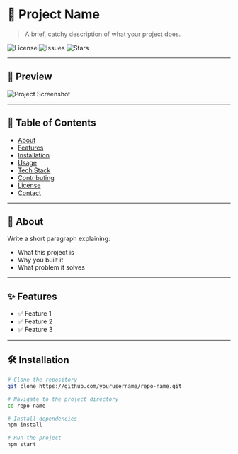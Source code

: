 # 🚀 Project Name

> A brief, catchy description of what your project does.

![License](https://img.shields.io/badge/license-MIT-blue.svg)
![Issues](https://img.shields.io/github/issues/yourusername/repo-name)
![Stars](https://img.shields.io/github/stars/yourusername/repo-name)

---

## 📸 Preview

![Project Screenshot](link-to-your-screenshot.png)

---

## 📂 Table of Contents

- [About](#about)
- [Features](#features)
- [Installation](#installation)
- [Usage](#usage)
- [Tech Stack](#tech-stack)
- [Contributing](#contributing)
- [License](#license)
- [Contact](#contact)

---

## 📖 About

Write a short paragraph explaining:
- What this project is
- Why you built it
- What problem it solves

---

## ✨ Features

- ✅ Feature 1
- ✅ Feature 2
- ✅ Feature 3

---

## 🛠️ Installation

```bash
# Clone the repository
git clone https://github.com/yourusername/repo-name.git

# Navigate to the project directory
cd repo-name

# Install dependencies
npm install

# Run the project
npm start
